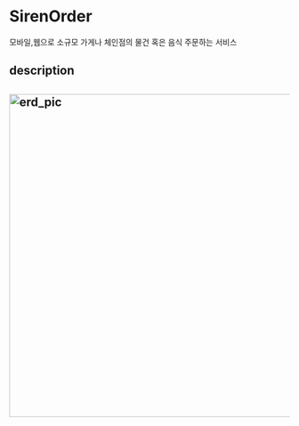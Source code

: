 # SirenOrder

모바일,웹으로 소규모 가게나 체인점의 물건 혹은 음식 주문하는 서비스

## description



##   <img width="581" alt="erd_pic" src="https://user-images.githubusercontent.com/12855243/82557680-24f37480-9ba7-11ea-8184-cfad9784224f.PNG">

